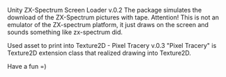 Unity ZX-Spectrum Screen Loader v.0.2
The package simulates the download of the ZX-Spectrum pictures with tape.
Attention! This is not an emulator of the ZX-spectrum platform, it just draws on the screen and sounds something like zx-spectrum did.

Used asset to print into Texture2D - Pixel Tracery v.0.3
"Pixel Tracery" is Texture2D extension class that realized drawing into Texture2D.

Have a fun =)